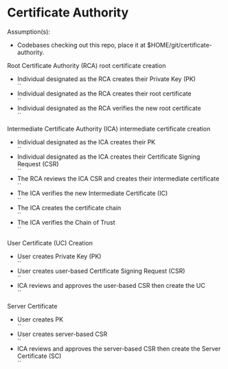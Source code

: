 # Certificate Authority

Assumption(s):
- Codebases checking out this repo, place it at $HOME/git/certificate-authority.  

Root Certificate Authority (RCA) root certificate creation
- Individual designated as the RCA creates their Private Key (PK)  
  ``
- Individual designated as the RCA creates their root certificate   
  ``
- Individual designated as the RCA verifies the new root certificate  
  ``
  
Intermediate Certificate Authority (ICA) intermediate certificate creation
- Individual designated as the ICA creates their PK  
  ``
- Individual designated as the ICA creates their Certificate Signing Request (CSR)  
  ``
- The RCA reviews the ICA CSR and creates their intermediate certificate   
  ``
- The ICA verifies the new Intermediate Certificate (IC)  
  ``
- The ICA creates the certificate chain  
  ``
- The ICA verifies the Chain of Trust  
  ``
  
User Certificate (UC) Creation
- User creates Private Key (PK)    
  ``
- User creates user-based Certificate Signing Request (CSR)    
  ``  
- ICA reviews and approves the user-based CSR then create the UC    
  ``  

Server Certificate
- User creates PK  
  ``
- User creates server-based CSR  
  ``
- ICA reviews and approves the server-based CSR then create the Server Certificate (SC)  
  ``
